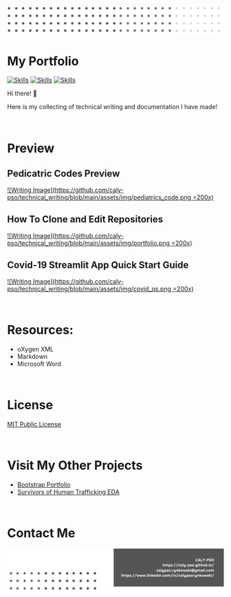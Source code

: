 <!-- Add banner here -->

[![Header](https://github.com/caly-pso/caly-pso.github.io/blob/main/assets/img/header.png)](#Header)

# My Portfolio

<!-- buttons -->

[![Skills](https://img.shields.io/badge/-XML--5-green?style=for-the-badge)](#Skills)
[![Skills](https://img.shields.io/badge/-DITA--3-yellowgreen?style=for-the-badge)](#Skills)
[![Skills](https://img.shields.io/badge/-Markdown-yellow?style=for-the-badge)](#Skills)

<!--Colors: brightgreengreenyellowgreenyelloworangeredbluelightgrey
successimportantcriticalinformationalinactive
bluevioletff69b49cf-->

Hi there! 🙌

Here is my collecting of technical writing and documentation I have made! 

<br>

# Preview

<!-- project preview -->

## Pedicatric Codes Preview
[![Writing Image](https://github.com/caly-pso/technical_writing/blob/main/assets/img/pediatrics_code.png  =200x)](https://github.com/caly-pso/technical_writing/blob/main/other/PediatricCodes.pdf)

## How To Clone and Edit Repositories
[![Writing Image](https://github.com/caly-pso/technical_writing/blob/main/assets/img/portfolio.png  =200x)](https://github.com/caly-pso/technical_writing/blob/main/markdown/clone_and_edit.md)

## Covid-19 Streamlit App Quick Start Guide
[![Writing Image](https://github.com/caly-pso/technical_writing/blob/main/assets/img/covid_qs.png  =200x)](https://github.com/caly-pso/technical_writing/blob/main/xml/covid19_app_quickstart.pdf)

<br>

# Resources:

- oXygen XML
- Markdown
- Microsoft Word

<br>

# License

[MIT Public License](https://github.com/caly-pso/caly-pso.github.io/blob/main/LICENSE.md)

<br>

<!-- Add the footer here -->

# Visit My Other Projects

- [Bootstrap Portfolio](https://github.com/caly-pso/portfolio_template)
- [Survivors of Human Trafficking EDA](https://github.com/caly-pso/EDA_trafficking_survivors)

<br>

# Contact Me

[![Footer](https://github.com/caly-pso/caly-pso.github.io/blob/main/assets/img/footer.png)](#Footer)
